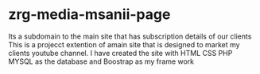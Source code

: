 # zrg-media-msanii-page
Its a subdomain to the main site that has subscription details of our clients
This is a projecct extention of amain site that is designed to market my clients youtube channel.
I have created the site with HTML CSS PHP MYSQL as the database and Boostrap as my frame work
